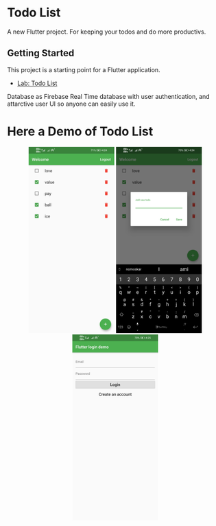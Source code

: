 # Todo List

A new Flutter project. For keeping your todos and do more productivs.

## Getting Started

This project is a starting point for a Flutter application.

- [Lab: Todo List](https://flutter.dev/docs/get-started/codelab)

Database as Firebase Real Time database with user authentication,
and attarctive user UI so anyone can easily use it.
# Here a Demo of Todo List

<p align="center">
<img width="200" src=/Screenshot_20200515_162450_com.example.todo.jpg/>
<img width="200" src=/Screenshot_20200515_162454_com.example.todo.jpg/>
<img width="200" src=/Screenshot_20200515_162500_com.example.todo.jpg/>
</p>

